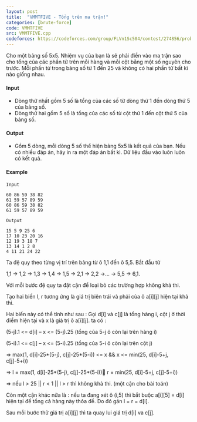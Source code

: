 ```yaml
---
layout: post
title:  "VMMTFIVE - Tổng trên ma trận!"
categories: [brute-force]
code: VMMTFIVE
src: VMMTFIVE.cpp
codeforces: https://codeforces.com/group/FLVn1Sc504/contest/274856/problem/O
---
```



Cho một bảng số 5x5. Nhiệm vụ của bạn là sẽ phải điền vào ma trận sao cho tổng của các phần tử trên mỗi hàng và mỗi cột bằng một số nguyên cho trước. Mỗi phần tử trong bảng số từ 1 đến 25 và không có hai phần tử bất kì nào giống nhau.

#### Input

*   Dòng thứ nhất gồm 5 số là tổng của các số từ dòng thứ 1 đến dòng thứ 5 của bảng số.
*   Dòng thứ hai gồm 5 số là tổng của các số từ cột thứ 1 đến cột thứ 5 của bảng số.

#### Output

*   Gồm 5 dòng, mỗi dòng 5 số thể hiện bảng 5x5 là kết quả của bạn. Nếu có nhiều đáp án, hãy in ra một đáp án bất kì. Dữ liệu đầu vào luôn luôn có kết quả.

#### Example

```
Input

60 86 59 38 82 
61 59 57 89 59 
60 86 59 38 82 
61 59 57 89 59 

Output

15 5 9 25 6 
17 10 23 20 16 
12 19 3 18 7 
13 14 1 2 8 
4 11 21 24 22 
```

<!--more-->



Ta đệ quy theo từng vị trí trên bảng từ ô 1,1 đến ô 5,5. Bắt đầu từ 

1,1 -> 1,2 -> 1,3 -> 1,4 -> 1,5 -> 2,1 -> 2,2 ->... -> 5,5 -> 6,1.


Với mỗi bước đệ quy ta đặt cận để loại bỏ các trường hợp không khả thi.

Tạo hai biến l, r tương ứng là giá trị biên trái và phải của ô a[i][j] hiện tại khả thi. 

Hai biến này có thể tính như sau : Gọi d[i] và c[j] là tổng hàng i, cột j ở thời điểm hiện tại và x là giá trị ô a[i][j]. ta có :

(5-j).1 <= d[i] – x <= (5-j).25 (tổng của 5-j ô còn lại trên hàng i)

(5-i).1 <= c[j] – x <= (5-i).25 (tổng của 5-i ô còn lại trên cột j)

=> max(1, d[i]-25*(5-j), c[j]-25*(5-i)) <= x && x <= min(25, d[i]-5+j, c[j]-5+i))

=> l = max(1, d[i]-25*(5-j), c[j]-25*(5-i)) r = min(25, d[i]-5+j, c[j]-5+i))

=> nếu l > 25 || r < 1 || l > r thì không khả thi. (một cận cho bài toán)

Còn một cận khác nữa là : nếu ta đang xét ô (i,5) thì bắt buộc a[i][5] = d[i] hiện tại để tổng cả hàng này thỏa đề. Do đó gán l = r = d[i].

Sau mỗi bước thử giá trị a[i][j] thì ta quay lui giá trị d[i] va c[j].

